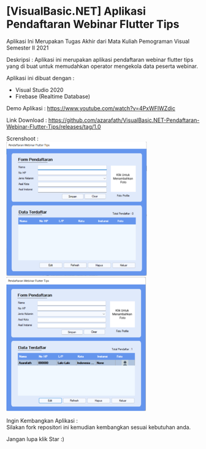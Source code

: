 # [VisualBasic.NET] Aplikasi Pendaftaran Webinar Flutter Tips

Aplikasi Ini Merupakan Tugas Akhir dari Mata Kuliah Pemograman Visual Semester II 2021

Deskripsi : Aplikasi ini merupakan aplikasi pendaftaran webinar flutter tips yang di buat untuk memudahkan operator mengekola data peserta webinar.

Aplikasi ini dibuat dengan :
- Visual Studio 2020
- Firebase (Realtime Database)

Demo Aplikasi : https://www.youtube.com/watch?v=4PxWFIWZdic

Link Download : https://github.com/azarafath/VisualBasic.NET-Pendaftaran-Webinar-Flutter-Tips/releases/tag/1.0

Screnshoot : 
<br/>
<img height="350em" src="https://github.com/azarafath/VisualBasic.NET-Pendaftaran-Webinar-Flutter-Tips/blob/master/Tubes/Resources/image1.png?raw=true"/>
<img height="350em" src="https://github.com/azarafath/VisualBasic.NET-Pendaftaran-Webinar-Flutter-Tips/blob/master/Tubes/Resources/image2.png?raw=true"/>


Ingin Kembangkan Aplikasi :
<br/>
Silakan fork repositori ini kemudian kembangkan sesuai kebutuhan anda.

Jangan lupa klik Star :)




